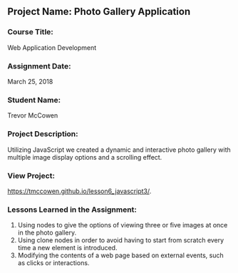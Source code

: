 ## Project Name:  Photo Gallery Application

### Course Title:
Web Application Development

### Assignment Date:  
March 25, 2018

### Student Name:  
Trevor McCowen  

### Project Description:
Utilizing JavaScript we created a dynamic and interactive photo gallery with multiple image display options and a scrolling effect.

### View Project:
https://tmccowen.github.io/lesson6_javascript3/. 

### Lessons Learned in the Assignment:
1. Using nodes to give the options of viewing three or five images at once in the photo gallery.
2. Using clone nodes in order to avoid having to start from scratch every time a new element is introduced.
3. Modifying the contents of a web page based on external events, such as clicks or interactions.
